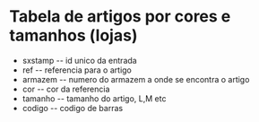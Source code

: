 # Tabela de artigos por cores e tamanhos (lojas)

- sxstamp -- id unico da entrada
- ref -- referencia para o artigo
- armazem -- numero do armazem a onde se encontra o artigo
- cor -- cor da referencia
- tamanho -- tamanho do artigo, L,M etc
- codigo -- codigo de barras
